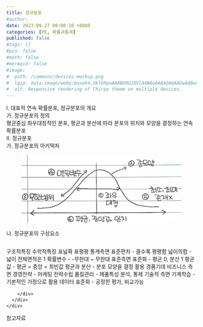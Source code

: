 ```yaml
---
title: 정규분포
#author: 
date: 2023-09-27 00:00:10 +0800
categories: [PE, 확률과통계]
published: false
#tags: []
#pin: false
#math: false
#mermaid: false
#image:
#  path: /commons/devices-mockup.png
#  lqip: data:image/webp;base64,UklGRpoAAABXRUJQVlA4WAoAAAAQAAAADwAABwAAQUxQSDIAAAARL0AmbZurmr57yyIiqE8oiG0bejIYEQTgqiDA9vqnsUSI6H+oAERp2HZ65qP/VIAWAFZQOCBCAAAA8AEAnQEqEAAIAAVAfCWkAALp8sF8rgRgAP7o9FDvMCkMde9PK7euH5M1m6VWoDXf2FkP3BqV0ZYbO6NA/VFIAAAA
#  alt: Responsive rendering of Chirpy theme on multiple devices.
---
```


<div class="post-wrap">
  <div class="para">
    <div class="para-title">
      I. 대표적 연속 확률분포, 정규분포의 개요
    </div>
    <div class="para-cntnt">
      <div class="para">
        <div class="para-title">
          가. 정규분포의 정의
        </div>
        <div class="para-cntnt">
            평균중심 좌우대칭적인 분포, 평균과 분산에 따라 분포의 위치와 모양을 결정하는 연속확률분포
        </div>
      </div>
    </div>
  </div>
  
  <div class="para">
    <div class="para-title">
      II. 정규분포
    </div>
    <div class="para-cntnt">
      <div class="para">
        <div class="para-title">
          가. 정규분포의 아키텍처
        </div>
        <div class="para-cntnt">
          <figure class="post-figure">
            <img src="/assets/img/posts/정규분포.png" alt="정규분포">
<!--            <figcaption>Source: Unveiling the Metaverse: Exploring Emerging Trends, Multifaceted Perspectives, and Future Challenges</figcaption>-->
          </figure>
        </div>
      </div>
      <div class="para">
        <div class="para-title">
          나. 정규분포의 구성요소
        </div>
        <div class="para-cntnt">
          <table class="post-table">
          </table>
          구조적특징
수학적특징 표넓확 표평평
  통계측면
    표준편차 - 클수록 평평함
    넓이의합 - 넓이 전체면적은 1
    확률변수 - -무한대 ~ 무한대
  표준측면
    표준화 - 평균 0, 분산 1
    평균값 - 평균 = 중앙 = 최빈값
    평균과 분산 - 분포 모양을 결정
활용 경품기데
  비즈니스 측면
    경영전략 - 마케팅 전략수립
    품질관리 - 제품특성 분석, 통제
  기술적 측면
    기계학습 - 기본적인 가정으로 활용
    데이터 표준화 - 공정한 평가, 비교가능

        </div>
      </div>
    </div>
  </div>

  <div class="refr-wrap">
    <div class="refr-title">
        참고자료
    </div>
    <ol class="refr-list">
    <!--    <li>(나현식, 최대선) <a target="_blank" href="https://scienceon.kisti.re.kr/commons/util/originalView.do?cn=JAKO202225948430499&oCn=JAKO202225948430499&dbt=JAKO&journal=NJOU00291864">메타버스 보안 위협 요소 및 대응 방안 검토</a></li>-->
    <!--    <li>(M. Uddin, S. Manickam, H. Ullah, M. Obaidat and A. Dandoush) <a target="_blank" href="https://ieeexplore.ieee.org/abstract/document/10138386">Unveiling the Metaverse: Exploring Emerging Trends, Multifaceted Perspectives, and Future Challenges</a></li>-->
    </ol>
  </div>
</div>
